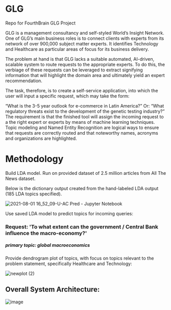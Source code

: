 # GLG
Repo for FourthBrain GLG Project


GLG is a management consultancy and self-styled World’s Insight Network. One of GLG’s main business roles is to connect clients with experts from its network of over 900,000 subject matter experts.  It identifies Technology and Healthcare as particular areas of focus for its business delivery.

The problem at hand is that GLG lacks a suitable automated, AI-driven, scalable system to route requests to the appropriate experts. To do this, the verbiage of these requests can be leveraged to extract signifying information that will highlight the domain area and ultimately yield an expert recommendation.

The task, therefore, is to create a self-service application, into which the user will input a specific request, which may take the form:

“What is the 3-5 year outlook for e-commerce in Latin America?”
Or:
“What regulatory threats exist to the development of the genetic testing industry?”
The requirement is that the finished tool will assign the incoming request to a the right expert or experts by means of machine learning techniques. Topic modeling and Named Entity Recognition are logical ways to ensure that requests are correctly routed and that noteworthy names, acronyms and organizations are highlighted.

# Methodology

Build LDA model. Run on provided dataset of 2.5 million articles from All The News dataset.

Below is the dictionary output created from the hand-labeled LDA output (185 LDA topics specified).

![2021-08-01 16_52_09-U-AC Pred - Jupyter Notebook](https://user-images.githubusercontent.com/37546038/128775322-c7b10242-0c57-4bbc-928d-fd5db879fe8c.png)

Use saved LDA model to predict topics for incoming queries:

### Request: 'To what extent can the government / Central Bank influence the macro-economy?'
##### primary topic: global macroeconomics

Provide dendrogram plot of topics, with focus on topics relevant to the problem statement, specifically Healthcare and Technology:

![newplot (2)](https://user-images.githubusercontent.com/37546038/128777400-79a76175-042d-47a3-a67c-dff6d1d34865.png)

## Overall System Architecture:

![image](https://user-images.githubusercontent.com/37546038/128779412-3f64dc9f-51b0-4fe2-bfbf-e5d0eeedd6b9.png)


